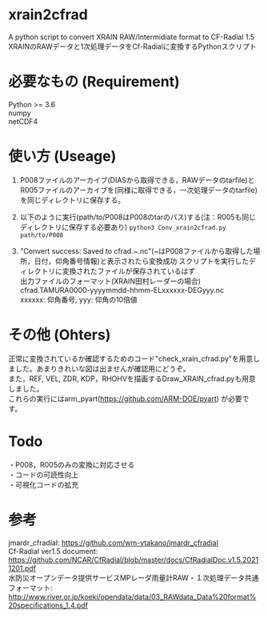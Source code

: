 # xrain2cfrad
A python script to convert XRAIN RAW/Intermidiate format to CF-Radial 1.5<br>
XRAINのRAWデータと1次処理データをCf-Radialに変換するPythonスクリプト

# 必要なもの (Requirement)
Python >= 3.6  
numpy  
netCDF4  

# 使い方 (Useage)
1. P008ファイルのアーカイブ(DIASから取得できる，RAWデータのtarfile)とR005ファイルのアーカイブを(同様に取得できる，一次処理データのtarfile)を同じディレクトリに保存する。 
  
2. 以下のように実行(path/to/P008はP008のtarのパス)する(注：R005も同じディレクトリに保存する必要あり)
<code>python3 Conv_xrain2cfrad.py path/to/P008</code> 
  
3. "Convert success: Saved to cfrad.~.nc"(~はP008ファイルから取得した場所，日付，仰角番号情報)と表示されたら変換成功
スクリプトを実行したディレクトリに変換されたファイルが保存されているはず<br>
出力ファイルのフォーマット(XRAIN田村レーダーの場合)<br>
cfrad.TAMURA0000-yyyymmdd-hhmm-ELxxxxxx-DEGyyy.nc<br>
xxxxxx: 仰角番号, yyy: 仰角の10倍値

# その他 (Ohters)
正常に変換されているか確認するためのコード"check_xrain_cfrad.py"を用意しました。あまりきれいな図は出ませんが確認用にどうぞ。<br>
また，REF, VEL, ZDR, KDP，RHOHVを描画するDraw_XRAIN_cfrad.pyも用意しました。<br>
これらの実行にはarm_pyart(https://github.com/ARM-DOE/pyart) が必要です。

# Todo
・P008，R005のみの変換に対応させる<br>
・コードの可読性向上<br>
・可視化コードの拡充

# 参考
jmardr_cfradial: https://github.com/wm-ytakano/jmardr_cfradial <br>
Cf-Radial ver1.5 document: https://github.com/NCAR/CfRadial/blob/master/docs/CfRadialDoc.v1.5.20211201.pdf <br>
水防災オープンデータ提供サービスMPレーダ雨量計RAW・１次処理データ共通フォーマット:<br>
http://www.river.or.jp/koeki/opendata/data/03_RAWdata_Data%20format%20specifications_1.4.pdf
